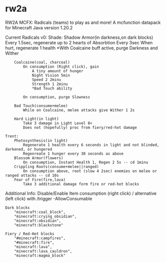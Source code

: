 # rw2a
 RW2A MCFX: Radicals (teams) to play as and more! A mcfunction datapack for Minecraft Java version 1.20.2

Current Radicals v0:
	Shade:
		Shadow Armor(in darkness,on dark blocks)
			Every 1.5sec, regenerate up to 2 hearts of Absorbtion
			Every 3sec
				When hurt, regenerate 1 health
				*With Coalcaine buff active, purge Darkness and Wither
			
		Coalcaine(coal, charcoal)
			On consumption (Right click), gain
				A tiny amount of hunger
				Night Vision 5min
				Speed 2 2minu
				Strength 1 2minu
				*Bad Touch ability

			On consumption, purge Slowness
				
		Bad Touch(consume+melee)
			While on Coalcaine, melee attacks give Wither 1 2s

		Hard Light(in light)
			Take 3 damage in Light Level 8<
			Does not (hopefully) proc from fiery/red-hot damage

	Trent: 
		Photosynthesis(in light)
			Regenerate 1 health every 6 seconds in light and not blinded, darkened, or hungered
			Regenreate 1 hunger every 30 seconds as above
		Blossom Armor(flowers)
			On consumption, Instant Health 1, Regen 2 5s -- cd 1minu
		Crippling Roots(consume+melee||ranged)
			On consumption above, root (slow 4 2sec) enemies on melee or ranged attacks -- cd 10s
		Fear of Fire(fire,lava)
			Take 3 additional damage form fire or red-hot blocks

Additional Info:
	Disable/Enable Item consumption (right click) / alternative (left click) with /trigger -AllowConsumable

	Dark blocks
		"minecraft:coal_block",
        "minecraft:crying_obsidian",
        "minecraft:obsidian",
        "minecraft:blackstone"
	
	Fiery / Red-Hot blocks
		"#minecraft:campfires",
    	"#minecraft:fire",
    	"minecraft:lava",
		"minecraft:lava_cauldron",
    	"minecraft:magma_block"